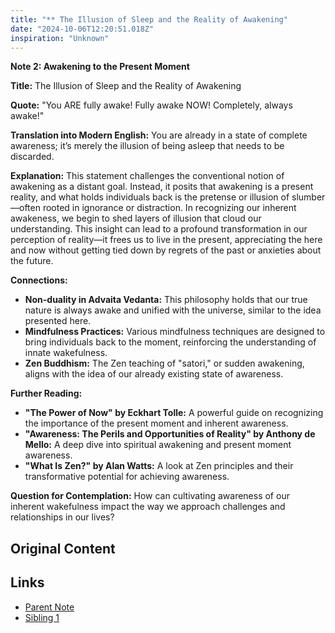 ```yaml
---
title: "** The Illusion of Sleep and the Reality of Awakening"
date: "2024-10-06T12:20:51.018Z"
inspiration: "Unknown"
---
```


**Note 2: Awakening to the Present Moment**

**Title:** The Illusion of Sleep and the Reality of Awakening

**Quote:** "You ARE fully awake! Fully awake NOW! Completely, always awake!"

**Translation into Modern English:** You are already in a state of complete awareness; it’s merely the illusion of being asleep that needs to be discarded.

**Explanation:** This statement challenges the conventional notion of awakening as a distant goal. Instead, it posits that awakening is a present reality, and what holds individuals back is the pretense or illusion of slumber—often rooted in ignorance or distraction. In recognizing our inherent awakeness, we begin to shed layers of illusion that cloud our understanding. This insight can lead to a profound transformation in our perception of reality—it frees us to live in the present, appreciating the here and now without getting tied down by regrets of the past or anxieties about the future.

**Connections:**
- **Non-duality in Advaita Vedanta:** This philosophy holds that our true nature is always awake and unified with the universe, similar to the idea presented here.
- **Mindfulness Practices:** Various mindfulness techniques are designed to bring individuals back to the moment, reinforcing the understanding of innate wakefulness.
- **Zen Buddhism:** The Zen teaching of "satori," or sudden awakening, aligns with the idea of our already existing state of awareness.

**Further Reading:**
- **"The Power of Now" by Eckhart Tolle:** A powerful guide on recognizing the importance of the present moment and inherent awareness.
- **"Awareness: The Perils and Opportunities of Reality" by Anthony de Mello:** A deep dive into spiritual awakening and present moment awareness.
- **"What Is Zen?" by Alan Watts:** A look at Zen principles and their transformative potential for achieving awareness.

**Question for Contemplation:** How can cultivating awareness of our inherent wakefulness impact the way we approach challenges and relationships in our lives?



## Original Content



## Links

- [Parent Note](/parent-note.md)
- [Sibling 1](/zettel1.md)
